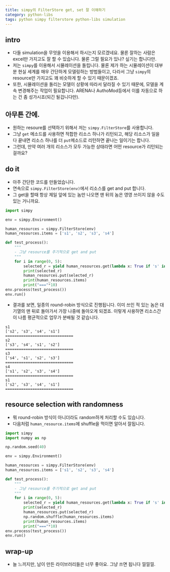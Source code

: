 ```yaml
---
title: simpy의 FilterStore get, set 잘 이해하기 
category: python-libs
tags: python simpy filterstore python-libs simulation 
---
```


## intro

- 다들 simulation을 무엇을 이용해서 하시는지 모르겠네요. 물론 잘하는 사람은 excel만 가지고도 잘 할 수 있습니다. 물론 그럴 필요가 있나? 싶기는 합니다만. 
- 저는 `simpy`를 이용해서 시뮬레이션을 돌립니다. 물론 제가 하는 시뮬레이션이 대부분 현실 세계를 매우 간단하게 모델링하는 방법들이고, 다라서 그냥 `simpy`의 resource만 가지고도 꽤 비슷하게 할 수 있기 때문이겠죠. 
- 또한, 시뮬레이션을 돌리는 모델이 상황에 따라서 달라질 수 있기 때문에, 모델을 계속 변경해주는 작업이 필요합니다. ARENA나 AuthoMod등에서 이를 자동으로 하는 건 좀 성가시죠(되긴 될겁니다만).

## 아무튼 간에. 

- 원하는 resoure를 선택하기 위해서 저는 `simpy.FilterStore`를 사용합니다. 
- 그냥 `get` 메소드를 사용하면 적합한 리소스 하나가 리턴되고, 해당 리소스가 일을 다 끝내면 리소스 하나를 더 `put`메소드로 리턴하면 끝나는 일이기는 합니다. 
- 그런데, 만약 여러 개의 리소스가 모두 가능한 상태라면 어떤 resource가 리턴되는 걸까요? 

## do it

- 아주 간단한 코드를 만들었습니다. 
- 연속으로 `simpy.FilterStore(env)`에서 리소스를 get and put 합니다. 
- 그 get을 할때 항상 제일 앞에 있는 놈만 나오면 맨 뒤의 놈은 영영 쓰이지 않을 수도 있는 거니까요.

```python
import simpy 

env = simpy.Environment()

human_resources = simpy.FilterStore(env)
human_resources.items = ['s1', 's2', 's3', 's4']

def test_process():
    """
    - 그냥 resource를 주기적으로 get and put 
    """
    for i in range(0, 5):
        selected_r = yield human_resources.get(lambda x: True if 's' in x else False)
        print(selected_r)
        human_resources.put(selected_r)
        print(human_resources.items)
        print("==="*10)
env.process(test_process())
env.run()
```

- 결과를 보면, 일종의 round-robin 방식으로 진행됩니다. 이미 쓰인 적 있는 놈은 대기열의 맨 뒤로 돌아가서 가장 나중에 돌아오게 되겠죠. 이렇게 사용하면 리소스간이 나름 평균적으로 업무가 분배될 것 같습니다. 

```
s1
['s2', 's3', 's4', 's1']
==============================
s2
['s3', 's4', 's1', 's2']
==============================
s3
['s4', 's1', 's2', 's3']
==============================
s4
['s1', 's2', 's3', 's4']
==============================
s1
['s2', 's3', 's4', 's1']
==============================
```

## resource selection with randomness

- 뭐 round-robin 방식이 아니더라도 random하게 처리할 수도 있습니다. 
- 다음처럼 `human_resource.items`에 shuffle을 먹이면 알아서 잘됩니다. 

```python
import simpy 
import numpy as np 

np.random.seed(40)

env = simpy.Environment()

human_resources = simpy.FilterStore(env)
human_resources.items = ['s1', 's2', 's3', 's4']

def test_process():
    """
    - 그냥 resource를 주기적으로 get and put 
    """
    for i in range(0, 5):
        selected_r = yield human_resources.get(lambda x: True if 's' in x else False)
        print(selected_r)
        human_resources.put(selected_r)
        np.random.shuffle(human_resources.items)
        print(human_resources.items)
        print("==="*10)
env.process(test_process())
env.run()
```

## wrap-up

- 늘 느끼지만, 남이 만든 라이브러리들은 너무 좋아요. 그냥 쓰면 됩니다 낄낄낄. 